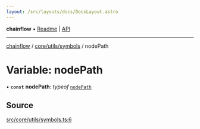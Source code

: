 ```yaml
---
layout: /src/layouts/docs/DocsLayout.astro
---
```


**chainflow** • [Readme](/docs/README) \| [API](/docs/modules)

***

[chainflow](/docs/README) / [core/utils/symbols](/docs/core/utils/symbols/README) / nodePath

# Variable: nodePath

• **`const`** **nodePath**: *typeof* [`nodePath`](/docs/core/utils/symbols/variables/nodePath)

## Source

[src/core/utils/symbols.ts:6](https://github.com/edwinlzs/chainflow/blob/99ff659/src/core/utils/symbols.ts#L6)
